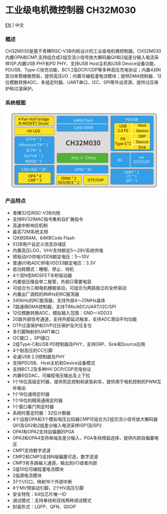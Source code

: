# 工业级电机微控制器 CH32M030

[EN](README.md) | 中文

### 概述

CH32M030是基于青稞RISC-V3B内核设计的工业级电机微控制器。CH32M030内置OPA和CMP,支持组合成2组交流小信号放大解码器QII和2组差分输入电流采样ISP.内置USB PHY和PD PHY，支持USB Host主机和USB Device设备功能、PDUSB、Type-C快充功能、BC1.2及DCP/CDP等多种高压充电协议；内置4对N型功率管栅极预驱，提供高压I/O；内置可编程灌电流模块；提供DMA控制器、12位模数转换ADC、多组定时器、UART串口、I2C、SPI等外设资源，提供过压保护和过温保护。

### 系统框图
![Alt](image/frame.png)

### 产品特点

- 青稞32位RISC-V3B内核
- 支持RV32IMAC指令集和自扩展指令
- 高速中断响应机制
- 最高72M系统主频
- 12KBSRAM，64KBCode Flash
- 512B用户自定义信息存储区
- 内置高压LDO，VHV支持额定5～28V系统供电
- 预驱动I/O供电VDD8额定电压：5～10V
- 普通I/0和ADC供电VDD33额定电压：3.3V
- 低功耗模式：睡眠、停止、待机
- 4个双N型MOSFET半桥驱动器
- 内置低压降自举二极管，外部只需要电容
- 可组合为三相电机栅极驱动，可组合为两路独立的全桥驱动
- 内置出厂调校的8MHz的RC振荡器
- 340kHz的RC振荡器，支持外部4～25MHz晶体
- 7路通用DMA控制器，支持TIMx/ADC/UART/I2C/SPI
- 12位模数转换ADC，模拟输入范围：GND～VDD33
- 20路外部信号通道，支持外部延迟触发，支持ADC滑动平均功能
- OTP过温保护和OVP过压保护及欠压复位
- 多引脚映射的UART串口
- I2C接口 ，SPI接口
- 2组Type-C和USB PD控制器及PHY，支持DRP、Sink和Source应用
- 4个耐高压的CC引脚
- 全速USB 2.0控制器及PHY
- 支持PDUSB、Host主机和Device设备模式
- 支持BC1.2及多种HV DCP/CDP充电协议
- 内置6位DAC，可编程电压输出及上下拉
- 1个16位高级定时器，提供死区控制和紧急刹车，提供用于电机控制的PWM互补输出  
- 1个16位通用定时器
- 1个16位的精简通用定时器
- 1个窗口看门狗定时器
- 系统时基定时器：32位计数器
- 4个运放OPA和3个模拟电压比较器CMP可组合为2组交流小信号放大解码器QII1及QII2和2组差分输入电流采样ISP1及ISP2
- OPA1和OPA2支持自偏置的PGA
- OPA3和OPA4支持单端及差分输入，PGA多档增益选择，提供内部自偏置电压
- CMP1支持数字滤波
- CMP2和CMP3支持N端偏置可选，数字滤波
- CMP3有多路输入通道，输出到I/O或者内部
- 2组10位可编程灌电流模块
- 2组源电流模块
- 37个I/O口，映射16个外部中断
- 8个MV预驱动引脚，2个HV高压引脚
- 安全特性：64位芯片唯一ID
- 调试模式：支持单线和双线两种调试模式
- 封装形式：LQFP、QFN、QSOP